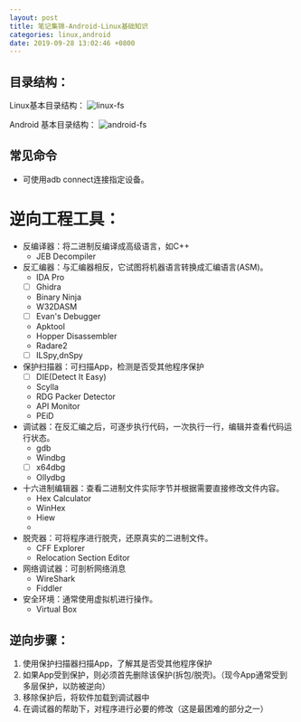 ```yaml
---
layout: post
title: 笔记集锦-Android-Linux基础知识
categories: linux,android
date: 2019-09-28 13:02:46 +0800
---
```


## 目录结构：
Linux基本目录结构：
![linux-fs](../../../assets/images/linux-fs.png)

Android 基本目录结构：
![android-fs](../../../assets/images/android-fs.png)

## 常见命令

- 可使用adb connect连接指定设备。

# 逆向工程工具：
- 反编译器：将二进制反编译成高级语言，如C++
  - JEB Decompiler
- 反汇编器：与汇编器相反，它试图将机器语言转换成汇编语言(ASM)。
  - IDA Pro
  - [ ] Ghidra
  - Binary Ninja 
  - W32DASM
  - [ ] Evan's Debugger
  - Apktool
  - Hopper Disassembler
  - Radare2
  - [ ] ILSpy,dnSpy
- 保护扫描器：可扫描App，检测是否受其他程序保护
  - [ ] DIE(Detect It Easy)
  - Scylla
  - RDG Packer Detector
  - API Monitor
  - PEiD
- 调试器：在反汇编之后，可逐步执行代码，一次执行一行，编辑并查看代码运行状态。
  - gdb
  - Windbg
  - [ ] x64dbg 
  - Ollydbg
- 十六进制编辑器：查看二进制文件实际字节并根据需要直接修改文件内容。
  - Hex Calculator
  - WinHex
  - Hiew
  - 
- 脱壳器：可将程序进行脱壳，还原真实的二进制文件。
  - CFF Explorer
  - Relocation Section Editor
- 网络调试器：可剖析网络消息
  - WireShark
  - Fiddler
- 安全环境：通常使用虚拟机进行操作。
  - Virtual Box



## 逆向步骤：
1. 使用保护扫描器扫描App，了解其是否受其他程序保护
2. 如果App受到保护，则必须首先删除该保护(拆包/脱壳)。（现今App通常受到多层保护，以防被逆向）
3. 移除保护后，将软件加载到调试器中
4. 在调试器的帮助下，对程序进行必要的修改（这是最困难的部分之一）
